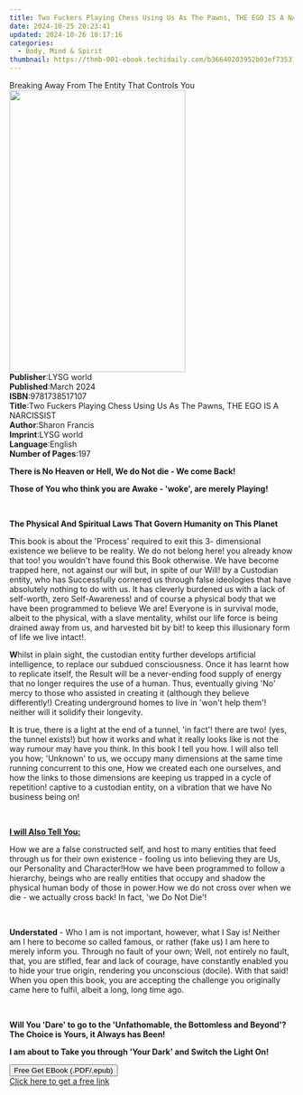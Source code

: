 ```yaml
---
title: Two Fuckers Playing Chess Using Us As The Pawns, THE EGO IS A NARCISSIST | Free Book
date: 2024-10-25 20:23:41
updated: 2024-10-26 10:17:16
categories:
  - Body, Mind & Spirit
thumbnail: https://thmb-001-ebook.techidaily.com/b36640203952b03ef7353119f3f718870520a4638583c11ff1aacd64fbbba5c5.jpg
---
```

<main id="book-container">
  <div class="flex flex-col">
    <div class="book-brief flex-1 py-6 px-4 sm:p-6 md:py-10 md:px-8">
      <!-- brief-->
      <div class="book-brief-main">
        Breaking Away From The Entity That Controls You
      </div>
    </div>
    <div
      class="book-meta-info flex-1 grid gap-4 col-start-1 col-end-3 row-start-1 sm:mb-6 sm:grid-cols-4 lg:gap-6 lg:col-start-2 lg:row-end-6 lg:row-span-6 lg:mb-0"
    >
      <div
        class="book-meta-info-left place-content-center mt-4 p-4 text-sm leading-6 col-start-2 col-span-2 dark:text-slate-400"
      >
        <img
          class="w-full h-500 object-cover rounded-lg sm:h-255 sm:col-span-2 lg:col-span-full"
          src="https://img-001-ebook.techidaily.com/384d71dba4a55b734cbd7dbf1a7eacba7ba61d26384ffd829d10f744c1a0fa7c.jpg"
          alt=""
          width="312"
          height="500"
        />
      </div>
      <div
        class="book-meta-info-right mt-2 col-start-1 row-start-2 col-span-3 self-center"
      >
        <!-- meta data  -->
        <div class="flex flex-col px-4 md:px-8">
          <div class="flex-1">
            <strong>Publisher</strong>:<span class="px-2">LYSG world</span>
          </div>
          <div class="flex-1">
            <strong>Published</strong>:<span class="px-2">March 2024</span>
          </div>
          <div class="flex-1">
            <strong>ISBN</strong>:<span class="px-2">9781738517107</span>
          </div>
          <div class="flex-1">
            <strong>Title</strong>:<span class="px-2"
              >Two Fuckers Playing Chess Using Us As The Pawns, THE EGO IS A
              NARCISSIST</span
            >
          </div>
          <div class="flex-1">
            <strong>Author</strong>:<span class="px-2">Sharon Francis</span>
          </div>
          <div class="flex-1">
            <strong>Imprint</strong>:<span class="px-2">LYSG world</span>
          </div>
          <div class="flex-1">
            <strong>Language</strong>:<span class="px-2">English</span>
          </div>
          <div class="flex-1">
            <strong>Number of Pages</strong>:<span class="px-2">197</span>
          </div>
        </div>
      </div>
    </div>
    <div class="book-description flex-1 py-6 px-4 sm:p-6 md:py-10 md:px-8">
      <div class="book-description-main">
        <div accordion-content="" id="description">
          <p class="ql-align-justify">
            <strong
              >There is No Heaven or Hell, We do Not die - We come Back!</strong
            >
          </p>
          <p class="ql-align-justify">
            <strong
              >Those of You who think you are Awake - 'woke', are merely
              Playing!</strong
            >
          </p>
          <p class="ql-align-justify"><br /></p>
          <p>
            <strong
              >The Physical And Spiritual Laws That Govern Humanity on This
              Planet</strong
            >
          </p>
          <p class="ql-align-justify">
            <strong>T</strong>his book is about the 'Process' required to exit
            this 3- dimensional existence we believe to be reality. We do not
            belong here! you already know that too! you wouldn't have found this
            Book otherwise. We have become trapped here, not against our will
            but, in spite of our Will! by a Custodian entity, who has
            Successfully cornered us through false ideologies that have
            absolutely nothing to do with us. It has cleverly burdened us with a
            lack of self-worth, zero Self-Awareness! and of course a physical
            body that we have been programmed to believe We are! Everyone is in
            survival mode, albeit to the physical, with a slave mentality,
            whilst our life force is being drained away from us, and harvested
            bit by bit! to keep this illusionary form of life we live intact!.
          </p>
          <p class="ql-align-justify">
            <strong>W</strong>hilst in plain sight, the custodian entity further
            develops artificial intelligence, to replace our subdued
            consciousness. Once it has learnt how to replicate itself, the
            Result will be a never-ending food supply of energy that no longer
            requires the use of a human. Thus, eventually giving 'No' mercy to
            those who assisted in creating it (although they believe
            differently!) Creating underground homes to live in 'won't help
            them'! neither will it solidify their longevity.
          </p>
          <p class="ql-align-justify">
            <strong>I</strong>t is true, there is a light at the end of a
            tunnel, 'in fact'! there are two! (yes, the tunnel exists!) but how
            it works and what it really looks like is not the way rumour may
            have you think. In this book I tell you how. I will also tell you
            how; 'Unknown' to us, we occupy many dimensions at the same time
            running concurrent to this one, How we created each one ourselves,
            and how the links to those dimensions are keeping us trapped in a
            cycle of repetition! captive to a custodian entity, on a vibration
            that we have No business being on!
          </p>
          <p class="ql-align-justify"><br /></p>
          <p class="ql-align-justify">
            <strong><u>I will Also Tell You:</u></strong>
          </p>
          <span
            >How we are a false constructed self, and host to many entities that
            feed through us for their own existence - fooling us into believing
            they are Us, our Personality and Character!</span
          ><span
            >How we have been programmed to follow a hierarchy, beings who are
            really entities that occupy and shadow the physical human body of
            those in power.</span
          >How we do not cross over when we die - we actually cross back! In
          fact, 'we Do Not Die'!
          <p class="ql-align-justify"><br /></p>
          <p class="ql-align-justify">
            <strong>Understated</strong> - Who I am is not important, however,
            what I Say is! Neither am I here to become so called famous, or
            rather (fake us) I am here to merely inform you. Through no fault of
            your own; Well, not entirely no fault, that, you are stifled, fear
            and lack of courage, have constantly enabled you to hide your true
            origin, rendering you unconscious (docile). With that said! When you
            open this book, you are accepting the challenge you originally came
            here to fulfil, albeit a long, long time ago.
          </p>
          <p class="ql-align-justify"><br /></p>
          <p class="ql-align-justify">
            <strong
              >Will You 'Dare' to go to the 'Unfathomable, the Bottomless and
              Beyond'? The Choice is Yours, it Always has Been!</strong
            >
          </p>
          <p class="ql-align-justify">
            <strong
              >I am about to Take you through 'Your Dark' and Switch the Light
              On!</strong
            >
          </p>
        </div>
        <div class="accordion-fader"></div>
      </div>
    </div>
    <div class="book-excerpts flex-1 py-6 px-4 sm:p-6 md:py-10 md:px-8"></div>
    <div
      class="book-about-author flex-1 py-6 px-4 sm:p-6 md:py-10 md:px-8"
    ></div>
    <div class="book-free-get flex-1 py-6 px-4 sm:p-6 md:py-10 md:px-8">
      <button
        id="btn-free-get"
        class="bg-blue-500 hover:bg-blue-700 text-white font-bold py-2 px-4 rounded"
      >
        Free Get EBook (.PDF/.epub)
      </button>
      <div id="countdown-display" class="px-2 text-lg mt-2"></div>
      <a
        id="free-link"
        class="hidden bg-blue-500 hover:bg-blue-700 text-white font-bold py-2 px-4 rounded"
        href="https://www.ebooks.com/en-us/book/211276120/two-fuckers-playing-chess-using-us-as-the-pawns-the-ego-is-a-narcissist/sharon-francis/"
        target="_blank"
        >Click here to get a free link</a
      >
    </div>
    <script>
      let countdownTime = 0;
      let countdownInterval = null;
      document
        .getElementById('btn-free-get')
        .addEventListener('click', startCountdown);
      function startCountdown() {
        countdownTime = new Date().getTime() + 60000 * 3;
        countdownInterval = setInterval(updateCountdown, 1000);
        document.getElementById('btn-free-get').disabled = true;
        document
          .getElementById('btn-free-get')
          .classList.add('bg-gray-500', 'cursor-not-allowed');
      }
      function updateCountdown() {
        let currentTime = new Date().getTime();
        let timeLeft = countdownTime - currentTime;
        let secondsLeft = Math.floor(timeLeft / 1000);
        document.getElementById('countdown-display').innerHTML =
          `Remaining time: ${secondsLeft} seconds.`;
        if (secondsLeft <= 0) {
          clearInterval(countdownInterval);
          document.getElementById('btn-free-get').classList.add('hidden');
          document.getElementById('free-link').classList.remove('hidden');
          document.getElementById('countdown-display').innerHTML = '';
        }
      }
    </script>
  </div>
</main>
